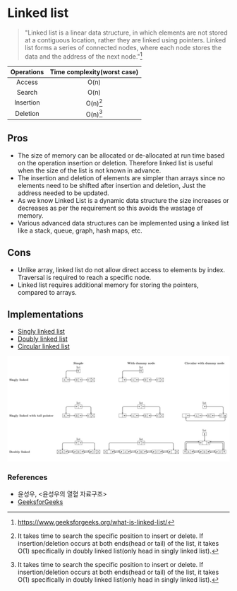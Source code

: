 # Linked list

> "Linked list is a linear data structure, in which elements are not stored at a contiguous location, rather they are linked using pointers. Linked list forms a series of connected nodes, where each node stores the data and the address of the next node."[^linked_list_definition]

| Operations | Time complexity(worst case) |
| :------:   | :-------------------------: |
| Access     | O(n)                        |
| Search     | O(n)                        |
| Insertion  | O(n)[^searching_time]       |
| Deletion   | O(n)[^searching_time]       |

## Pros
  
- The size of memory can be allocated or de-allocated at run time based on the operation insertion or deletion. Therefore linked list is useful when the size of the list is not known in advance.
- The insertion and deletion of elements are simpler than arrays since no elements need to be shifted after insertion and deletion, Just the address needed to be updated.
- As we know Linked List is a dynamic data structure the size increases or decreases as per the requirement so this avoids the wastage of memory. 
- Various advanced data structures can be implemented using a linked list like a stack, queue, graph, hash maps, etc.

## Cons

- Unlike array, linked list do not allow direct access to elements by index. Traversal is required to reach a specific node.
- Linked list requires additional memory for storing the pointers, compared to arrays.

## Implementations

- [Singly linked list][sinlgy_linked_list_link]
- [Doubly linked list][doubly_linked_list_link]
- [Circular linked list][circular_linked_list_link]

<img src="./images/list_diagram.jpg" alt="drawing" title="From National University of Singapore" width="800"/>

### References

- 윤성우, <윤성우의 열혈 자료구조>
- [GeeksforGeeks][reference_link_0]

[sinlgy_linked_list_link]: <./SinglyLinkedList>
[doubly_linked_list_link]: <./DoublyLinkedList>
[circular_linked_list_link]: <./CircularLinkedList>
[reference_link_0]: https://www.geeksforgeeks.org/what-is-linked-list/

[^linked_list_definition]: <https://www.geeksforgeeks.org/what-is-linked-list/>
[^searching_time]: It takes time to search the specific position to insert or delete. If insertion/deletion occurs at both ends(head or tail) of the list, it takes O(1) specifically in doubly linked list(only head in singly linked list).

